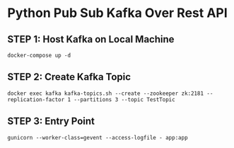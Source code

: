 # Python Pub Sub Kafka Over Rest API

## STEP 1: Host Kafka on Local Machine
```
docker-compose up -d
```

## STEP 2: Create Kafka Topic
```
docker exec kafka kafka-topics.sh --create --zookeeper zk:2181 --replication-factor 1 --partitions 3 --topic TestTopic
```

## STEP 3: Entry Point

```
gunicorn --worker-class=gevent --access-logfile - app:app
```
